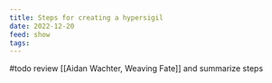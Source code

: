 ```yaml
---
title: Steps for creating a hypersigil
date: 2022-12-20
feed: show
tags:
---
```


#todo review [[Aidan Wachter, Weaving Fate]] and summarize steps